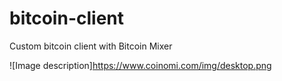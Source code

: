 # bitcoin-client
Custom bitcoin client with Bitcoin Mixer

![Image description]https://www.coinomi.com/img/desktop.png
